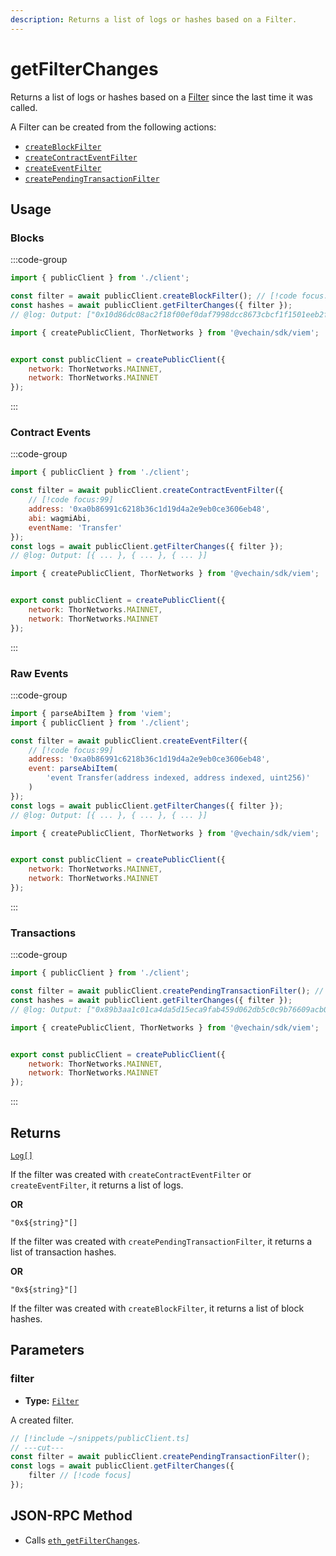```yaml
---
description: Returns a list of logs or hashes based on a Filter.
---
```


# getFilterChanges

Returns a list of logs or hashes based on a [Filter](/docs/glossary/terms#filter) since the last time it was called.

A Filter can be created from the following actions:

- [`createBlockFilter`](/docs/actions/public/createBlockFilter)
- [`createContractEventFilter`](/docs/contract/createContractEventFilter)
- [`createEventFilter`](/docs/actions/public/createEventFilter)
- [`createPendingTransactionFilter`](/docs/actions/public/createPendingTransactionFilter)

## Usage

### Blocks

:::code-group

```js twoslash [example.ts]
import { publicClient } from './client';

const filter = await publicClient.createBlockFilter(); // [!code focus:99]
const hashes = await publicClient.getFilterChanges({ filter });
// @log: Output: ["0x10d86dc08ac2f18f00ef0daf7998dcc8673cbcf1f1501eeb2fac1afd2f851128", ...]
```

```js twoslash [client.ts] filename="client.ts"
import { createPublicClient, ThorNetworks } from '@vechain/sdk/viem';


export const publicClient = createPublicClient({
    network: ThorNetworks.MAINNET,
    network: ThorNetworks.MAINNET
});
```

:::

### Contract Events

:::code-group

```js twoslash [example.ts]
import { publicClient } from './client';

const filter = await publicClient.createContractEventFilter({
    // [!code focus:99]
    address: '0xa0b86991c6218b36c1d19d4a2e9eb0ce3606eb48',
    abi: wagmiAbi,
    eventName: 'Transfer'
});
const logs = await publicClient.getFilterChanges({ filter });
// @log: Output: [{ ... }, { ... }, { ... }]
```

```js twoslash [client.ts] filename="client.ts"
import { createPublicClient, ThorNetworks } from '@vechain/sdk/viem';


export const publicClient = createPublicClient({
    network: ThorNetworks.MAINNET,
    network: ThorNetworks.MAINNET
});
```

:::

### Raw Events

:::code-group

```js twoslash [example.ts]
import { parseAbiItem } from 'viem';
import { publicClient } from './client';

const filter = await publicClient.createEventFilter({
    // [!code focus:99]
    address: '0xa0b86991c6218b36c1d19d4a2e9eb0ce3606eb48',
    event: parseAbiItem(
        'event Transfer(address indexed, address indexed, uint256)'
    )
});
const logs = await publicClient.getFilterChanges({ filter });
// @log: Output: [{ ... }, { ... }, { ... }]
```

```js twoslash [client.ts] filename="client.ts"
import { createPublicClient, ThorNetworks } from '@vechain/sdk/viem';


export const publicClient = createPublicClient({
    network: ThorNetworks.MAINNET,
    network: ThorNetworks.MAINNET
});
```

:::

### Transactions

:::code-group

```js twoslash [example.ts]
import { publicClient } from './client';

const filter = await publicClient.createPendingTransactionFilter(); // [!code focus:99]
const hashes = await publicClient.getFilterChanges({ filter });
// @log: Output: ["0x89b3aa1c01ca4da5d15eca9fab459d062db5c0c9b76609acb0741901f01f6d19", ...]
```

```js twoslash [client.ts] filename="client.ts"
import { createPublicClient, ThorNetworks } from '@vechain/sdk/viem';


export const publicClient = createPublicClient({
    network: ThorNetworks.MAINNET,
    network: ThorNetworks.MAINNET
});
```

:::

## Returns

[`Log[]`](/docs/glossary/types#log)

If the filter was created with `createContractEventFilter` or `createEventFilter`, it returns a list of logs.

**OR**

`"0x${string}"[]`

If the filter was created with `createPendingTransactionFilter`, it returns a list of transaction hashes.

**OR**

`"0x${string}"[]`

If the filter was created with `createBlockFilter`, it returns a list of block hashes.

## Parameters

### filter

- **Type:** [`Filter`](/docs/glossary/types#filter)

A created filter.

```js twoslash
// [!include ~/snippets/publicClient.ts]
// ---cut---
const filter = await publicClient.createPendingTransactionFilter();
const logs = await publicClient.getFilterChanges({
    filter // [!code focus]
});
```

## JSON-RPC Method

- Calls [`eth_getFilterChanges`](https://ethereum.org/en/developers/docs/apis/json-rpc/#eth_getfilterchanges).
